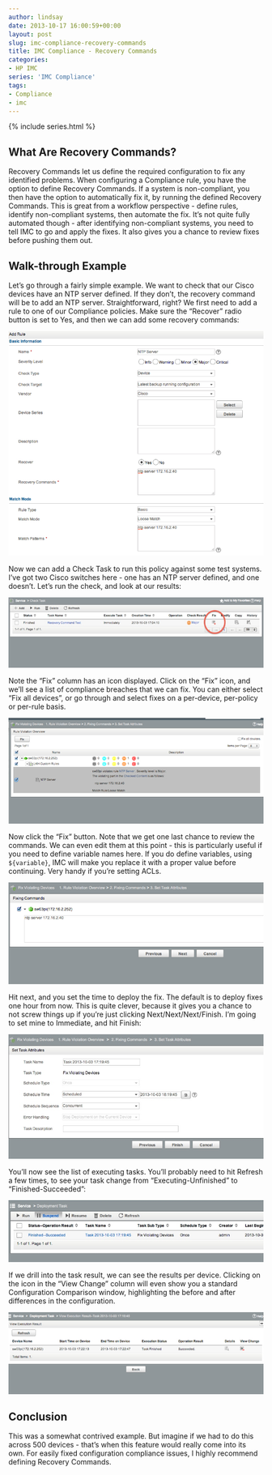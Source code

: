 ```yaml
---
author: lindsay
date: 2013-10-17 16:00:59+00:00
layout: post
slug: imc-compliance-recovery-commands
title: IMC Compliance - Recovery Commands
categories:
- HP IMC
series: 'IMC Compliance'
tags:
- Compliance
- imc
---
```


{% include series.html %}

## What Are Recovery Commands?

Recovery Commands let us define the required configuration to fix any identified problems. When configuring a Compliance rule, you have the option to define Recovery Commands. If a system is non-compliant, you then have the option to automatically fix it, by running the defined Recovery Commands. This is great from a workflow perspective - define rules, identify non-compliant systems, then automate the fix. It’s not quite fully automated though - after identifying non-compliant systems, you need to tell IMC to go and apply the fixes. It also gives you a chance to review fixes before pushing them out.

## Walk-through Example

Let’s go through a fairly simple example. We want to check that our Cisco devices have an NTP server defined. If they don’t, the recovery command will be to add an NTP server. Straightforward, right? We first need to add a rule to one of our Compliance policies. Make sure the “Recover” radio button is set to Yes, and then we can add some recovery commands:

[![NTP Rule Recover](/assets/2013/10/ntp_rule_recover.jpg)](/assets/2013/10/ntp_rule_recover.jpg)

Now we can add a Check Task to run this policy against some test systems. I’ve got two Cisco switches here - one has an NTP server defined, and one doesn’t. Let’s run the check, and look at our results:

[![Task Result Fix](/assets/2013/10/task_result_fix.jpg)](/assets/2013/10/task_result_fix.jpg)

Note the “Fix” column has an icon displayed. Click on the “Fix” icon, and we’ll see a list of compliance breaches that we can fix. You can either select “Fix all devices”, or go through and select fixes on a per-device, per-policy or per-rule basis.

[![Fix Devices](/assets/2013/10/fix_devices.jpg)](/assets/2013/10/fix_devices.jpg)

Now click the “Fix” button. Note that we get one last chance to review the commands. We can even edit them at this point - this is particularly useful if you need to define variable names here. If you do define variables, using `${variable}`, IMC will make you replace it with a proper value before continuing. Very handy if you’re setting ACLs.

[![Fix Commands](/assets/2013/10/fix_commands.jpg)](/assets/2013/10/fix_commands.jpg)

Hit next, and you set the time to deploy the fix. The default is to deploy fixes one hour from now. This is quite clever, because it gives you a chance to not screw things up if you’re just clicking Next/Next/Next/Finish. I’m going to set mine to Immediate, and hit Finish:

[![Schedule Fix](/assets/2013/10/schedule_fix.jpg)](/assets/2013/10/schedule_fix.jpg)

You’ll now see the list of executing tasks. You’ll probably need to hit Refresh a few times, to see your task change from “Executing-Unfinished” to “Finished-Succeeded”:

[![Fix Task Result](/assets/2013/10/fix_task_result.jpg)](/assets/2013/10/fix_task_result.jpg)

If we drill into the task result, we can see the results per device. Clicking on the icon in the “View Change” column will even show you a standard Configuration Comparison window, highlighting the before and after differences in the configuration.

[![View Execution Result](/assets/2013/10/view_execution_result.jpg)](/assets/2013/10/view_execution_result.jpg)

## Conclusion

This was a somewhat contrived example. But imagine if we had to do this across 500 devices - that’s when this feature would really come into its own. For easily fixed configuration compliance issues, I highly recommend defining Recovery Commands.
